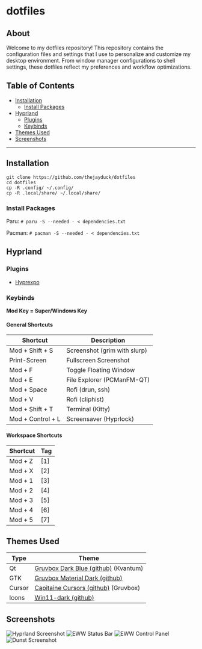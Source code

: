 # dotfiles

## About

Welcome to my dotfiles repository! This repository contains the configuration files and settings that I use to personalize and customize my desktop environment. From window manager configurations to shell settings, these dotfiles reflect my preferences and workflow optimizations.

## Table of Contents

- [Installation](#installation)
  - [Install Packages](#install-packages)
- [Hyprland](#hyprland)
  - [Plugins](#plugins)
  - [Keybinds](#keybinds)
- [Themes Used](#themes-used)
- [Screenshots](#screenshots)

---

## Installation

```
git clone https://github.com/thejayduck/dotfiles
cd dotfiles
cp -R .config/ ~/.config/
cp -R .local/share/ ~/.local/share/
```

### Install Packages

Paru:
`# paru -S --needed - < dependencies.txt`

Pacman: `# pacman -S --needed - < dependencies.txt`

## Hyprland

### Plugins

- [Hyprexpo](https://github.com/hyprwm/hyprland-plugins/tree/main/hyprexpo)

### Keybinds

**Mod Key = Super/Windows Key**

#### General Shortcuts

| Shortcut          | Description                  |
| ----------------- | ---------------------------- |
| Mod + Shift + S   | Screenshot (grim with slurp) |
| Print-Screen      | Fullscreen Screenshot        |
| Mod + F           | Toggle Floating Window       |
| Mod + E           | File Explorer (PCManFM-QT)   |
| Mod + Space       | Rofi (drun, ssh)             |
| Mod + V           | Rofi (cliphist)              |
| Mod + Shift + T   | Terminal (Kitty)             |
| Mod + Control + L | Screensaver (Hyprlock)       |

#### Workspace Shortcuts

| Shortcut | Tag |
| -------- | --- |
| Mod + Z  | [1] |
| Mod + X  | [2] |
| Mod + 1  | [3] |
| Mod + 2  | [4] |
| Mod + 3  | [5] |
| Mod + 4  | [6] |
| Mod + 5  | [7] |

## Themes Used

| Type   | Theme                                                                                    |
| ------ | ---------------------------------------------------------------------------------------- |
| Qt     | [Gruvbox Dark Blue (github)](https://github.com/sachnr/gruvbox-kvantum-themes) (Kvantum) |
| GTK    | [Gruvbox Material Dark (github)](https://github.com/TheGreatMcPain/gruvbox-material-gtk) |
| Cursor | [Capitaine Cursors (github)](https://github.com/sainnhe/capitaine-cursors) (Gruvbox)     |
| Icons  | [Win11-dark (github)](https://github.com/yeyushengfan258/Win11-icon-theme)               |

## Screenshots

![Hyprland Screenshot](https://i.imgur.com/qDuuqhs.png)
![EWW Status Bar](https://i.imgur.com/IRC3JdY.png)
![EWW Control Panel](https://i.imgur.com/EO11Td6.png)
![Dunst Screenshot](https://i.imgur.com/SH5TUHu.png)
